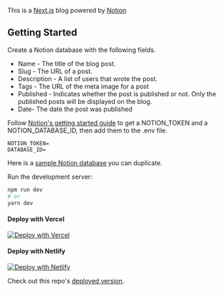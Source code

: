 This is a [Next.js](https://nextjs.org/) blog powered by [Notion](https://notion.so)

## Getting Started
Create a Notion database with the following fields.
* Name - The title of the blog post.
* Slug - The URL of a post.
* Description - A list of users that wrote the post.
* Tags - The URL of the meta image for a post
* Published - Indicates whether the post is published or not. Only the published posts will be displayed on the blog.
* Date- The date the post was published

Follow [Notion's getting started guide](https://developers.notion.com/docs/getting-started#step-1-create-an-integration) to get a NOTION_TOKEN and a NOTION_DATABASE_ID, then add them to the .env file.
```
NOTION_TOKEN=
DATABASE_ID=
```
Here is a [sample Notion database](https://www.notion.so/marygathoni/4fc4211e751f4d66929791c61bc1054f?v=32fe9dd175774d57a32a79fc787e3fd2) you can duplicate.

Run the development server:

```bash
npm run dev
# or
yarn dev
```
#### Deploy with Vercel

[![Deploy with Vercel](https://vercel.com/button)](https://vercel.com/new/clone?repository-url=https%3A%2F%2Fgithub.com%2Fgathoni-k%2FNotion-Nextjs&env=NOTION_TOKEN,DATABASE_ID&project-name=notion-nextjs-blog&demo-title=Notion%20%2B%20Nextjs%20Blog&demo-description=A%20statically%20generated%20Next.js%20blog%20powered%20by%20Notion&demo-url=https%3A%2F%2Fnextjs-blog-beta-one-81.vercel.app%2F)

#### Deploy with Netlify

[![Deploy with Netlify](https://www.netlify.com/img/deploy/button.svg)](https://app.netlify.com/start/deploy?repository=https://github.com/gathoni-k/Notion-Nextjs)

Check out this repo's [deployed version](https://nextjs-blog-beta-one-81.vercel.app/).



